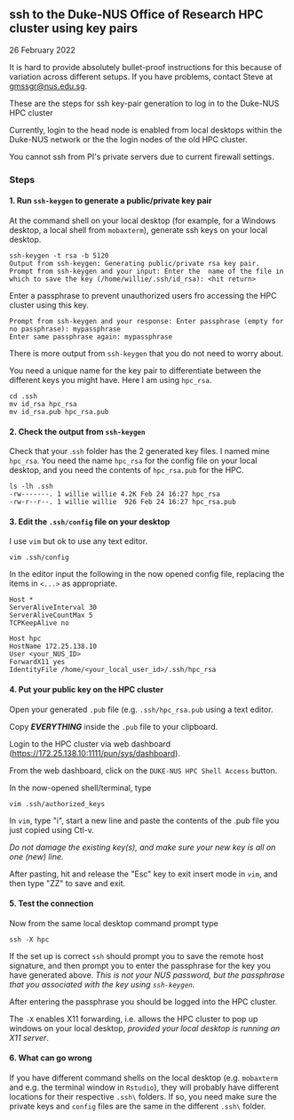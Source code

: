 ## ssh to the Duke-NUS Office of Research HPC cluster using key pairs

26 February 2022

It is hard to provide absolutely bullet-proof instructions for this because of variation
across different setups. If you have problems, contact Steve at gmssgr@nus.edu.sg.

These are the steps for ssh key-pair generation to log in to the Duke-NUS HPC cluster

Currently, login to the head node is enabled from local desktops within the Duke-NUS network or the 
the login nodes of the old HPC cluster.

You cannot ssh from PI's private servers due to current firewall settings.

### Steps

#### 1. Run `ssh-keygen` to generate a public/private key pair

At the command shell on your local desktop (for example, for a Windows desktop, a local shell from `mobaxterm`), generate ssh keys on your local desktop.

```
ssh-keygen -t rsa -b 5120
Output from ssh-keygen: Generating public/private rsa key pair.
Prompt from ssh-keygen and your input: Enter the  name of the file in which to save the key (/home/willie/.ssh/id_rsa): <hit return>
```

Enter a passphrase to prevent unauthorized users fro accessing the HPC cluster using this key.

```
Prompt from ssh-keygen and your response: Enter passphrase (empty for no passphrase): mypassphrase
Enter same passphrase again: mypassphrase
```

There is more output from `ssh-keygen` that you do not need to worry about.

You need a unique name for the key pair to differentiate between the different keys you might have. Here I am using `hpc_rsa`.

```
cd .ssh
mv id_rsa hpc_rsa
mv id_rsa.pub hpc_rsa.pub
```

#### 2. Check the output from `ssh-keygen`

Check that your .`ssh` folder has the 2 generated key files. I named mine `hpc_rsa`. 
You need the name `hpc_rsa` for the config file on your local desktop,
and you need the contents of `hpc_rsa.pub` for the HPC.

```
ls -lh .ssh
-rw-------. 1 willie willie 4.2K Feb 24 16:27 hpc_rsa
-rw-r--r--. 1 willie willie  926 Feb 24 16:27 hpc_rsa.pub
```

#### 3. Edit the `.ssh/config` file on your desktop

I use `vim` but ok to use any text editor.

```
vim .ssh/config
```

In the editor input the following in the now opened config file, 
replacing the items in `<...>` as appropriate.
```
Host *
ServerAliveInterval 30
ServerAliveCountMax 5
TCPKeepAlive no

Host hpc    
HostName 172.25.138.10
User <your_NUS_ID>
ForwardX11 yes
IdentityFile /home/<your_local_user_id>/.ssh/hpc_rsa
```

#### 4. Put your public key on the HPC cluster

Open your generated `.pub` file (e.g. `.ssh/hpc_rsa.pub` using a text editor.

Copy ***EVERYTHING*** inside the `.pub` file to your clipboard.

Login to the HPC cluster via web dashboard (https://172.25.138.10:1111/pun/sys/dashboard).

From the web dashboard, click on the `DUKE-NUS HPC Shell Access` button.

In the now-opened shell/terminal, type 
```
vim .ssh/authorized_keys
```
In `vim`, type "i", start a new line and paste the contents of the .pub file you just copied using Ctl-v.

*Do not damage the existing key(s), and make sure your new key is all on one (new) line.*

After pasting, hit and release the "Esc" key to exit insert mode in `vim`,
and then type "ZZ" to save and exit.

#### 5. Test the connection

Now from the same local desktop command prompt type
```
ssh -X hpc
```

If the set up is correct `ssh` should 
prompt you to save the remote host signature, and 
then prompt
you to enter the passphrase for the key you have
generated above.  *This is not your NUS password, but the
passphrase that you associated with the key using `ssh-keygen`.*

After entering the passphrase 
you should be logged into the HPC cluster.

The `-X` enables X11 forwarding, i.e. allows the HPC cluster to pop up windows on 
your local desktop, *provided your local desktop is running an X11 server*.

#### 6. What can go wrong

If you have different command shells on the local desktop (e.g. `mobaxterm` and e.g. the terminal window
in `Rstudio`), they will probably have different locations for their respective `.ssh\` folders. If so, you need
make sure the private keys and `config` files are the same in the different `.ssh\` folder.


